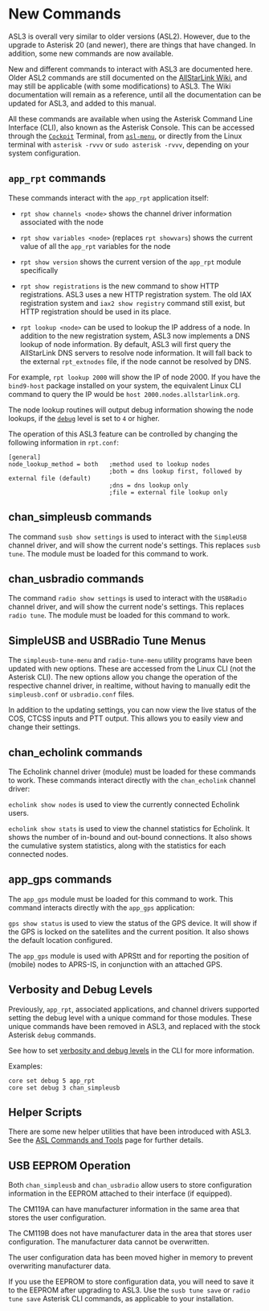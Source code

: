 # New Commands
ASL3 is overall very similar to older versions (ASL2). However, due to the upgrade to Asterisk 20 (and newer), there are things that have changed. In addition, some new commands are now available.

New and different commands to interact with ASL3 are documented here. Older ASL2 commands are still documented on the [AllStarLink Wiki](https://wiki.allstarlink.org), and may still be applicable (with some modifications) to ASL3. The Wiki documentation will remain as a reference, until all the documentation can be updated for ASL3, and added to this manual. 

All these commands are available when using the Asterisk Command Line Interface (CLI), also known as the Asterisk Console. This can be accessed through the [`Cockpit`](../pi/cockpit-get-started.md) Terminal, from [`asl-menu`](../user-guide/menu.md), or directly from the Linux terminal with `asterisk -rvvv` or `sudo asterisk -rvvv`, depending on your system configuration. 

## `app_rpt` commands
These commands interact with the `app_rpt` application itself:

* `rpt show channels <node>` shows the channel driver information associated with the node

* `rpt show variables <node>` (replaces `rpt showvars`) shows the current value of all the `app_rpt` variables for the node

* `rpt show version` shows the current version of the `app_rpt` module specifically

* `rpt show registrations` is the new command to show HTTP registrations. ASL3 uses a new HTTP registration system. The old IAX registration system and `iax2 show registry` command still exist, but HTTP registration should be used in its place.

* `rpt lookup <node>` can be used to lookup the IP address of a node. In addition to the new registration system, ASL3 now implements a DNS lookup of node information.	By default, ASL3 will first query the AllStarLink DNS servers to resolve node information. It will fall back to the external `rpt_extnodes` file, if the node cannot be resolved by DNS.

For example, `rpt lookup 2000` will show the IP of node 2000. If you have the `bind9-host` package installed on your system, the equivalent Linux CLI command to query the IP would be `host 2000.nodes.allstarlink.org`.

The node lookup routines will output debug information showing the node lookups, if the [`debug`](../user-guide/menu.md#asterisk-cli-verbosity-and-debug) level is set to `4` or higher.

The operation of this ASL3 feature can be controlled by changing the following information in `rpt.conf`:

```
[general]
node_lookup_method = both   ;method used to lookup nodes
                            ;both = dns lookup first, followed by external file (default)
                            ;dns = dns lookup only
                            ;file = external file lookup only
```

## chan_simpleusb commands
The command `susb show settings` is used to interact with the `SimpleUSB` channel driver, and will show the current node's settings. This replaces `susb tune`. The module must be loaded for this command to work.

## chan_usbradio commands
The command `radio show settings` is used to interact with the `USBRadio` channel driver, and will show the current node's settings. This replaces `radio tune`. The module must be loaded for this command to work.

## SimpleUSB and USBRadio Tune Menus
The `simpleusb-tune-menu` and `radio-tune-menu` utility programs have been updated with new options. These are accessed from the Linux CLI (not the Asterisk CLI). The new options allow you change the operation of the respective channel driver, in realtime, without having to manually edit the `simpleusb.conf` or `usbradio.conf` files.

In addition to the updating settings, you can now view the live status of the COS, CTCSS inputs and PTT output. This allows you to easily view and change their settings.

## chan_echolink commands
The Echolink channel driver (module) must be loaded for these commands to work. These commands interact directly with the `chan_echolink` channel driver: 

`echolink show nodes`  is used to view the currently connected Echolink users.

`echolink show stats`  is used to view the channel statistics for Echolink. It shows the number of in-bound and out-bound connections. It also shows the cumulative system statistics, along with the statistics for each connected nodes.

## app_gps commands
The `app_gps` module must be loaded for this command to work. This command interacts directly with the `app_gps` application: 

`gps show status` is used to view the status of the GPS device. It will show if the GPS is locked on the satellites and the current position. It also shows the default location configured.

The `app_gps` module is used with APRStt and for reporting the position of (mobile) nodes to APRS-IS, in conjunction with an attached GPS.

## Verbosity and Debug Levels
Previously, `app_rpt`, associated applications, and channel drivers supported setting the debug level with a unique command for those modules. These unique commands have been removed in ASL3, and replaced with the stock Asterisk `debug` commands.

See how to set [verbosity and debug levels](../user-guide/menu.md#asterisk-cli-verbosity-and-debug) in the CLI for more information.

Examples:

```
core set debug 5 app_rpt
core set debug 3 chan_simpleusb
```

## Helper Scripts
There are some new helper utilities that have been introduced with ASL3. See the [ASL Commands and Tools](../user-guide/asl-cmds-tools.md) page for further details.

## USB EEPROM Operation
Both `chan_simpleusb` and `chan_usbradio` allow users to store configuration information in the EEPROM attached to their interface (if equipped). 

The CM119A can have manufacturer information in the same area that stores the user configuration. 

The CM119B does not have manufacturer data in the area that stores user configuration. The manufacturer data cannot be overwritten. 

The user configuration data has been moved higher in memory to prevent overwriting manufacturer data. 

If you use the EEPROM to store configuration data, you will need to save it to the EEPROM after upgrading to ASL3. Use the `susb tune save` or `radio tune save` Asterisk CLI commands, as applicable to your installation.

